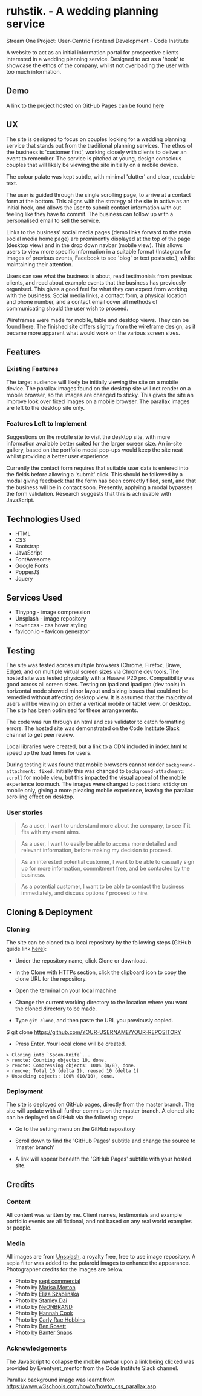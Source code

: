 # ruhstik. - A wedding planning service
Stream One Project: User-Centric Frontend Development - Code Institute

A website to act as an initial information portal for prospective clients interested in a wedding planning service. Designed to act as a 'hook' to showcase the ethos of the company, whilst not overloading the user with too much information.

## Demo
A link to the project hosted on GitHub Pages can be found [here](https://wrengit.github.io/milestone1/)

## UX
The site is designed to focus on couples looking for a wedding planning service that stands out from the traditional planning services. The ethos of the business is 'customer first', working closely with clients to deliver an event to remember. The service is pitched at young, design conscious couples that will likely be viewing the site initially on a mobile device.

The colour palate was kept subtle, with minimal 'clutter' and clear, readable text.

The user is guided through the single scrolling page, to arrive at a contact form at the bottom. This aligns with the strategy of the site in active as an initial hook, and allows the user to submit contact information with out feeling like they have to commit. The business can follow up with a personalised email to sell the service.

Links to the business' social media pages (demo links forward to the main social media home page) are prominently displayed at the top of the page (desktop view) and in the drop down navbar (mobile view). This allows users to view more specific information in a suitable format (Instagram for images of previous events, Facebook to see 'blog' or text posts etc.), whilst maintaining their attention.

Users can see what the business is about, read testimonials from previous clients, and read about example events that the business has previously organised. This gives a good feel for what they can expect from working with the business. Social media links, a contact form, a physical location and phone number, and a contact email cover all methods of communicating should the user wish to proceed.

Wireframes were made for mobile, table and desktop views. They can be found [here](https://github.com/wrengit/milestone1/blob/master/wireframes/milestone1wireframes.pdf).
The finished site differs slightly from the wireframe design, as it became more apparent what would work on the various screen sizes.

## Features
### Existing Features
The target audience will likely be initially viewing the site on a mobile device. The parallax images found on the desktop site will not render on a mobile browser, so the images are changed to sticky. This gives the site an improve look over fixed images on a mobile browser. The parallax images are left to the desktop site only.

### Features Left to Implement
Suggestions on the mobile site to visit the desktop site, with more information available better suited for the larger screen size. An in-site gallery, based on the portfolio modal pop-ups would keep the site neat whilst providing a better user experience.

Currently the contact form requires that suitable user data is entered into the fields before allowing a 'submit' click. This should be followed by a modal giving feedback that the form has been correctly filled, sent, and that the business will be in contact soon. Presently, applying a modal bypasses the form validation. Research suggests that this is achievable with JavaScript.

## Technologies Used
* HTML
* CSS
* Bootstrap
* JavaScript
* FontAwesome
* Google Fonts
* PopperJS
* Jquery

## Services Used
* Tinypng - image compression
* Unsplash - image repository
* hover.css - css hover styling
* favicon.io - favicon generator


## Testing
The site was tested across multiple browsers (Chrome, Firefox, Brave, Edge), and on multiple virtual screen sizes via Chrome dev tools. The hosted site was tested physically with a Huawei P20 pro. Compatibility was good across all screen sizes.
Testing on ipad and ipad pro (dev tools) in horizontal mode showed minor layout and sizing issues that could not be remedied without affecting desktop view. It is assumed that the majority of users will be viewing on either a vertical mobile or tablet view, or desktop. The site has been optimised for these arrangements.

The code was run through an html and css validator to catch formatting errors. The hosted site was demonstrated on the Code Institute Slack channel to get peer review.

Local libraries were created, but a link to a CDN included in index.html to speed up the load times for users.

During testing it was found that mobile browsers cannot render ```background-attachment: fixed```. Initially this was changed to ```background-attachment: scroll``` for mobile view, but this impacted the visual appeal of the mobile experience too much. The images were changed to ```position: sticky``` on mobile only, giving a more pleasing mobile experience, leaving the parallax scrolling effect on desktop.

### User stories
> As a user, I want to understand more about the company, to see if it fits with my event aims.

> As a user, I want to easily be able to access more detailed and relevant information, before making my decision to proceed.

> As an interested potential customer, I want to be able to casually sign up for more information, commitment free, and be contacted by the business.

> As a potential customer, I want to be able to contact the business immediately, and discuss options / proceed to hire.

## Cloning & Deployment

### Cloning
The site can be cloned to a local repository by the following steps (GitHub guide link [here](https://help.github.com/en/articles/cloning-a-repository)):

* Under the repository name, click Clone or download.

* In the Clone with HTTPs section, click the clipboard icon to copy the clone URL for the repository.

* Open the terminal on your local machine

* Change the current working directory to the location where you want the cloned directory to be made.

* Type ```git clone```, and then paste the URL you previously copied.

$ git clone https://github.com/YOUR-USERNAME/YOUR-REPOSITORY

* Press Enter. Your local clone will be created.

```
> Cloning into `Spoon-Knife`...
> remote: Counting objects: 10, done.
> remote: Compressing objects: 100% (8/8), done.
> remove: Total 10 (delta 1), reused 10 (delta 1)
> Unpacking objects: 100% (10/10), done.
```

### Deployment
The site is deployed on GitHub pages, directly from the master branch. The site will update with all further commits on the master branch. A cloned site can be deployed on GitHub via the following steps:

* Go to the setting menu on the GitHub repository

* Scroll down to find the 'GitHub Pages' subtitle and change the source to 'master branch'

* A link will appear beneath the 'GitHub Pages' subtitle with your hosted site.

## Credits

### Content
All content was written by me. Client names, testimonials and example portfolio events are all fictional, and not based on any real world examples or people.

### Media
All images are from [Unsplash](http://unsplash.com), a royalty free, free to use image repository. A sepia filter was added to the polaroid images to enhance the appearance. Photographer credits for the images are below.

* Photo by [sept commercial](https://unsplash.com/@septdoigt)
* Photo by [Marisa Morton](https://unsplash.com/@poemacollective)
* Photo by [Eliza Szablinska](https://unsplash.com/@liz_szablinska)
* Photo by [Stanley Dai](https://unsplash.com/@stanleydai)
* Photo by [NeONBRAND](https://unsplash.com/@neonbrand)
* Photo by [Hannah Cook](https://unsplash.com/@hanleigh)
* Photo by [Carly Rae Hobbins](https://unsplash.com/@carlyrae)
* Photo by [Ben Rosett](https://unsplash.com/@spiritvisionstudios)
* Photo by [Banter Snaps](https://unsplash.com/@bantersnaps)

### Acknowledgements
The JavaScript to collapse the mobile navbar upon a link being clicked was provided by Eventyret_mentor from the Code Institute Slack channel.

Parallax background image was learnt from https://www.w3schools.com/howto/howto_css_parallax.asp
